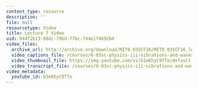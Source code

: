 ```yaml
---
content_type: resource
description: ''
file: null
resourcetype: Video
title: Lecture 7 Video
uid: 944f2b13-08dc-79bd-77bc-f44e1f4692b4
video_files:
  archive_url: http://archive.org/download/MIT8.03SCF16/MIT8_03SCF16_lec07_300k.mp4
  video_captions_file: /courses/8-03sc-physics-iii-vibrations-and-waves-fall-2016/9bd2aa227e59562399d7f6d2f8659efa_b1eKhyC9TTo.vtt
  video_thumbnail_file: https://img.youtube.com/vi/b1eKhyC9TTo/default.jpg
  video_transcript_file: /courses/8-03sc-physics-iii-vibrations-and-waves-fall-2016/7ded831737bef1723afaa0974e90d7fd_b1eKhyC9TTo.pdf
video_metadata:
  youtube_id: b1eKhyC9TTo
---
```

